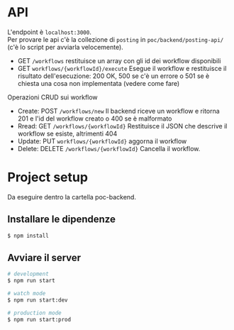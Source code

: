 # API
L'endpoint è `localhost:3000`. \
Per provare le api c'è la collezione di `posting` in `poc/backend/posting-api/` (c'è lo script per avviarla velocemente).

- GET `/workflows` restituisce un array con gli id dei workflow disponibili
- GET `workflows/{workflowId}/execute` Esegue il workflow e restituisce il risultato dell'esecuzione: 200 OK, 500 se c'è un errore o 501 se è chiesta una cosa non implementata (vedere come fare)

Operazioni CRUD sui workflow
- Create: POST `/workflows/new` Il backend riceve un workflow e ritorna 201 e l'id del workflow creato o 400 se è malformato
- Rread: GET `/workflows/{workflowId}` Restituisce il JSON che descrive il workflow se esiste, altrimenti 404
- Update: PUT `workflows/{workflowId}` aggorna il workflow
- Delete: DELETE `/workflows/{workflowId}` Cancella il workflow.

# Project setup
Da eseguire dentro la cartella poc-backend.
## Installare le dipendenze

```bash
$ npm install
```

## Avviare il server

```bash
# development
$ npm run start

# watch mode
$ npm run start:dev

# production mode
$ npm run start:prod
```
